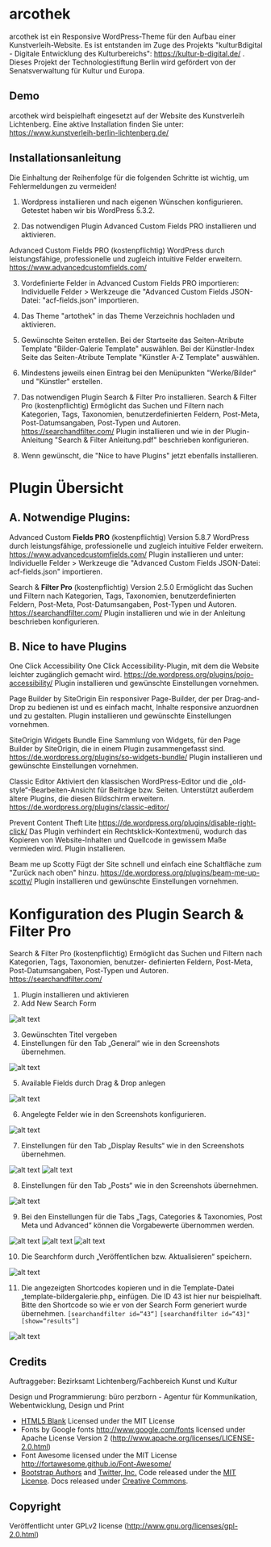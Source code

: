 # arcothek
arcothek ist ein Responsive WordPress-Theme für den Aufbau einer Kunstverleih-Website. Es ist entstanden im Zuge des Projekts "kulturBdigital - Digitale Entwicklung des Kulturbereichs": https://kultur-b-digital.de/ . Dieses Projekt der Technologiestiftung Berlin wird gefördert von der Senatsverwaltung für Kultur und Europa.

Demo
------
arcothek wird beispielhaft eingesetzt auf der Website des Kunstverleih Lichtenberg. Eine aktive Installation finden Sie unter: https://www.kunstverleih-berlin-lichtenberg.de/ 

Installationsanleitung
------
Die Einhaltung der Reihenfolge für die folgenden Schritte ist wichtig, um Fehlermeldungen zu vermeiden!

1. Wordpress installieren und nach eigenen Wünschen konfigurieren. Getestet haben wir bis WordPress 5.3.2.

2. Das notwendigen Plugin Advanced Custom Fields PRO installieren und aktivieren.

Advanced Custom Fields PRO (kostenpflichtig)
WordPress durch leistungsfähige, professionelle und zugleich intuitive Felder erweitern.
https://www.advancedcustomfields.com/

3. Vordefinierte Felder in Advanced Custom Fields PRO importieren: Individuelle Felder > Werkzeuge die "Advanced Custom Fields JSON-Datei: "acf-fields.json" importieren.

4. Das Theme "artothek" in das Theme Verzeichnis hochladen und aktivieren.

5. Gewünschte Seiten erstellen.
Bei der Startseite das Seiten-Atribute Template "Bilder-Galerie Template" auswählen.
Bei der Künstler-Index Seite das Seiten-Atribute Template "Künstler A-Z Template" auswählen.

6. Mindestens jeweils einen Eintrag bei den Menüpunkten "Werke/Bilder" und "Künstler" erstellen.

7. Das notwendigen Plugin Search & Filter Pro installieren.
Search & Filter Pro (kostenpflichtig)
Ermöglicht das Suchen und Filtern nach Kategorien, Tags, Taxonomien, benutzerdefinierten Feldern, Post-Meta, Post-Datumsangaben, Post-Typen und Autoren.
https://searchandfilter.com/
Plugin installieren und wie in der Plugin-Anleitung "Search & Filter Anleitung.pdf" beschrieben konfigurieren.

8. Wenn gewünscht, die "Nice to have Plugins" jetzt ebenfalls installieren.

# Plugin Übersicht

## A. Notwendige Plugins:
Advanced Custom **Fields PRO** (kostenpflichtig) Version 5.8.7
WordPress durch leistungsfähige, professionelle und zugleich intuitive Felder erweitern.
https://www.advancedcustomfields.com/
Plugin installieren und unter: Individuelle Felder > Werkzeuge die "Advanced Custom Fields JSON-Datei: acf-fields.json" importieren.

Search & **Filter Pro** (kostenpflichtig) Version 2.5.0
Ermöglicht das Suchen und Filtern nach Kategorien, Tags, Taxonomien, benutzerdefinierten Feldern, Post-Meta, Post-Datumsangaben, Post-Typen und Autoren.
https://searchandfilter.com/
Plugin installieren und wie in der Anleitung beschrieben konfigurieren.

## B. Nice to have Plugins
One Click Accessibility
One Click Accessibility-Plugin, mit dem die Website leichter zugänglich gemacht wird.
https://de.wordpress.org/plugins/pojo-accessibility/
Plugin installieren und gewünschte Einstellungen vornehmen.

Page Builder by SiteOrigin
Ein responsiver Page-Builder, der per Drag-and-Drop zu bedienen ist und es einfach macht, Inhalte responsive anzuordnen und zu gestalten.
Plugin installieren und gewünschte Einstellungen vornehmen.

SiteOrigin Widgets Bundle
Eine Sammlung von Widgets, für den Page Builder by SiteOrigin, die in einem Plugin zusammengefasst sind.
https://de.wordpress.org/plugins/so-widgets-bundle/
Plugin installieren und gewünschte Einstellungen vornehmen.

Classic Editor
Aktiviert den klassischen WordPress-Editor und die „old-style“-Bearbeiten-Ansicht für Beiträge bzw. Seiten. Unterstützt außerdem ältere Plugins, die diesen Bildschirm erweitern.
https://de.wordpress.org/plugins/classic-editor/

Prevent Content Theft Lite
https://de.wordpress.org/plugins/disable-right-click/
Das Plugin verhindert ein Rechtsklick-Kontextmenü, wodurch das Kopieren von Website-Inhalten und Quellcode in gewissem Maße vermieden wird.
Plugin installieren.

Beam me up Scotty
Fügt der Site schnell und einfach eine Schaltfläche zum "Zurück nach oben" hinzu.
https://de.wordpress.org/plugins/beam-me-up-scotty/
Plugin installieren und gewünschte Einstellungen vornehmen.

# Konfiguration des Plugin Search & Filter Pro

Search & Filter Pro (kostenpflichtig)
Ermöglicht das Suchen und Filtern nach Kategorien, Tags, Taxonomien, benutzer-
definierten Feldern, Post-Meta, Post-Datumsangaben, Post-Typen und Autoren.
https://searchandfilter.com/

1. Plugin installieren und aktivieren
2. Add New Search Form

![alt text](https://github.com/edgalindo/arcothek/blob/master/images/0.png)

3. Gewünschten Titel vergeben
4. Einstellungen für den Tab „General“ wie in den Screenshots übernehmen.

![alt text](https://github.com/edgalindo/arcothek/blob/master/images/1.png)

5. Available Fields durch Drag & Drop anlegen

![alt text](https://github.com/edgalindo/arcothek/blob/master/images/2.png)

6. Angelegte Felder wie in den Screenshots konfigurieren.

![alt text](https://github.com/edgalindo/arcothek/blob/master/images/screenshots_konfig.png)

7. Einstellungen für den Tab „Display Results“ wie in den Screenshots übernehmen.

![alt text](https://github.com/edgalindo/arcothek/blob/master/images/8.png)
![alt text](https://github.com/edgalindo/arcothek/blob/master/images/9.png)

8. Einstellungen für den Tab „Posts“ wie in den Screenshots übernehmen.

![alt text](https://github.com/edgalindo/arcothek/blob/master/images/10.png)

9. Bei den Einstellungen für die Tabs „Tags, Categories & Taxonomies, Post Meta und Advanced“ können die Vorgabewerte übernommen werden.

![alt text](https://github.com/edgalindo/arcothek/blob/master/images/11.png)
![alt text](https://github.com/edgalindo/arcothek/blob/master/images/12.png)
![alt text](https://github.com/edgalindo/arcothek/blob/master/images/13.png)

10. Die Searchform durch „Veröffentlichen bzw. Aktualisieren“ speichern.

![alt text](https://github.com/edgalindo/arcothek/blob/master/images/14.png)

11. Die angezeigten Shortcodes kopieren und in die Template-Datei
„template-bildergalerie.php„ einfügen. Die ID 43 ist hier nur beispielhaft.
Bitte den Shortcode so wie er von der Search Form generiert wurde übernehmen.
`[searchandfilter id=“43“]`
`[searchandfilter id=“43]" [show=“results“]`

![alt text](https://github.com/edgalindo/arcothek/blob/master/images/15.png)

Credits
------
Auftraggeber: Bezirksamt Lichtenberg/Fachbereich Kunst und Kultur

Design und Programmierung: büro perzborn - Agentur für Kommunikation, Webentwicklung, Design und Print

* [HTML5 Blank](http://html5blank.com) Licensed under the MIT License
* Fonts by Google fonts http://www.google.com/fonts licensed under Apache License Version 2 (http://www.apache.org/licenses/LICENSE-2.0.html)
* Font Awesome licensed under the MIT License http://fortawesome.github.io/Font-Awesome/
* [Bootstrap Authors](https://github.com/twbs/bootstrap/graphs/contributors) and [Twitter, Inc.](https://twitter.com) Code released under the [MIT License](https://github.com/twbs/bootstrap/blob/master/LICENSE). Docs released under [Creative Commons](https://creativecommons.org/licenses/by/3.0/).

Copyright
------
Veröffentlicht unter GPLv2 license (http://www.gnu.org/licenses/gpl-2.0.html)
